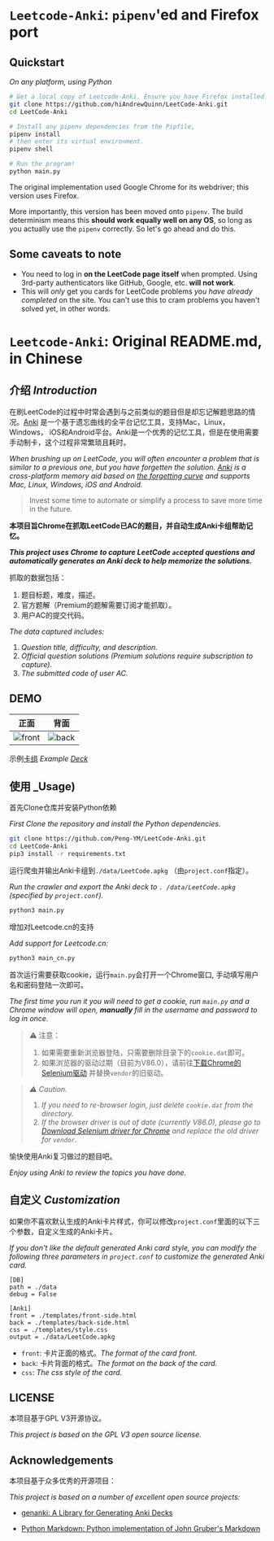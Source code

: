 # `Leetcode-Anki`: `pipenv`'ed and Firefox port

## Quickstart

_On any platform, using Python_

```sh
# Get a local copy of Leetcode-Anki. Ensure you have Firefox installed.
git clone https://github.com/hiAndrewQuinn/LeetCode-Anki.git 
cd LeetCode-Anki

# Install any pipenv dependencies from the Pipfile,
pipenv install
# then enter its virtual environment.
pipenv shell

# Run the program!
python main.py
```

The original implementation used Google Chrome for its webdriver; this version uses Firefox.

More importantly, this version has been moved onto `pipenv`. The build determinism means this **should work equally well on any OS**, so long as you actually use the `pipenv` correctly. So let's go ahead and do this.


## Some caveats to note

- You need to log in **on the LeetCode page itself** when prompted. Using 3rd-party authenticators like GitHub, Google, etc. **will not work**.
- This will *only* get you cards for LeetCode problems *you have already completed* on the site. You can't use this to cram problems you haven't solved yet, in other words.

# `Leetcode-Anki`: Original README.md, in Chinese

## 介绍 _Introduction_

在刷LeetCode的过程中时常会遇到与之前类似的题目但是却忘记解题思路的情况。[Anki](https://apps.ankiweb.net/) 是一个基于遗忘曲线的全平台记忆工具，支持Mac，Linux， Windows， iOS和Android平台。Anki是一个优秀的记忆工具，但是在使用需要手动制卡，这个过程非常繁琐且耗时。

_When brushing up on LeetCode, you will often encounter a problem that is similar to a previous one, but you have forgetten the solution. [Anki](https://apps.ankiweb.net/) is a cross-platform memory aid based on [the forgetting curve](https://www.wikiwand.com/en/Forgetting_curve) and supports Mac, Linux, Windows, iOS and Android._

> Invest some time to automate or simplify a process to save more time in the future.

**本项目旨Chrome在抓取LeetCode已AC的题目，并自动生成Anki卡组帮助记忆。**

_**This project uses Chrome to capture LeetCode `ac`cepted questions and automatically generates an Anki deck to help memorize the solutions.**_

抓取的数据包括：

1. 题目标题，难度，描述。
2. 官方题解（Premium的题解需要订阅才能抓取）。
3. 用户AC的提交代码。

_The data captured includes:_

1. _Question title, difficulty, and description._
2. _Official question solutions (Premium solutions require subscription to capture)._
3. _The submitted code of user AC._

## DEMO

|            正面            |           背面           |
| :------------------------: | :----------------------: |
| ![front](./demo/front.JPG) | ![back](./demo/back.JPG) |

示例[卡组](https://github.com/Peng-YM/LeetCode-Anki/blob/master/data/LeetCode.apkg?raw=true) _Example [Deck](https://github.com/Peng-YM/LeetCode-Anki/blob/master/data/LeetCode.apkg?raw=true)_

## 使用 _Usage)

首先Clone仓库并安装Python依赖

_First Clone the repository and install the Python dependencies._

```bash
git clone https://github.com/Peng-YM/LeetCode-Anki.git
cd LeetCode-Anki
pip3 install -r requirements.txt
```

运行爬虫并输出Anki卡组到`./data/LeetCode.apkg` （由`project.conf`指定）。

_Run the crawler and export the Anki deck to `. /data/LeetCode.apkg` (specified by `project.conf`)._


```bash
python3 main.py
```

增加对Leetcode.cn的支持

_Add support for Leetcode.cn:_

```bash
python3 main_cn.py
```

首次运行需要获取cookie，运行`main.py`会打开一个Chrome窗口, 手动填写用户名和密码登陆一次即可。

_The first time you run it you will need to get a cookie, run `main.py` and a Chrome window will open, **manually** fill in the username and password to log in once._

> ⚠️ 注意：
> 1. 如果需要重新浏览器登陆，只需要删除目录下的`cookie.dat`即可。
> 2. 如果浏览器的驱动过期（目前为V86.0），请前往[下载Chrome的Selenium驱动](https://chromedriver.chromium.org/downloads) 并替换`vendor`的旧驱动。


> _⚠️ Caution._
> 1. _If you need to re-browser login, just delete `cookie.dat` from the directory._
> 2. _If the browser driver is out of date (currently V86.0), please go to [Download Selenium driver for Chrome](https://chromedriver.chromium.org/downloads) and replace the old driver for `vendor`._


愉快使用Anki复习做过的题目吧。

_Enjoy using Anki to review the topics you have done._


## 自定义 _Customization_

如果你不喜欢默认生成的Anki卡片样式，你可以修改`project.conf`里面的以下三个参数，自定义生成的Anki卡片。

_If you don't like the default generated Anki card style, you can modify the following three parameters in `project.conf` to customize the generated Anki card._

```properties
[DB]
path = ./data
debug = False

[Anki]
front = ./templates/front-side.html
back = ./templates/back-side.html
css = ./templates/style.css
output = ./data/LeetCode.apkg
```

- `front`: 卡片正面的格式。_The format of the card front._
- `back`: 卡片背面的格式。_The format on the back of the card._
- `css`: _The css style of the card._

## LICENSE

本项目基于GPL V3开源协议。

_This project is based on the GPL V3 open source license._

## Acknowledgements

本项目基于众多优秀的开源项目：

_This project is based on a number of excellent open source projects:_

- [genanki: A Library for Generating Anki Decks](https://github.com/kerrickstaley/genanki)

- [Python Markdown: Python implementation of John Gruber's Markdown](https://github.com/Python-Markdown/markdown)
